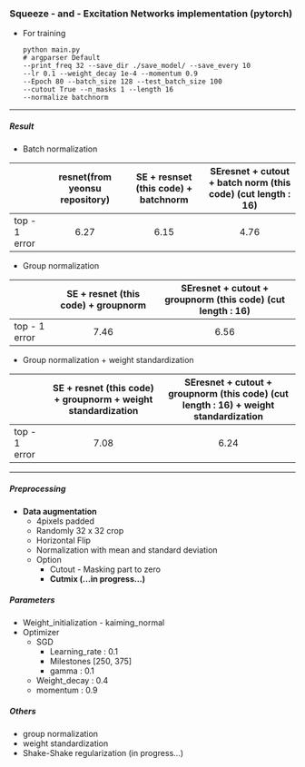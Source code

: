 ### Squeeze - and - Excitation Networks implementation (pytorch)

- For training

  ~~~
  python main.py 
  # argparser Default 
  --print_freq 32 --save_dir ./save_model/ --save_every 10
  --lr 0.1 --weight_decay 1e-4 --momentum 0.9 
  --Epoch 80 --batch_size 128 --test_batch_size 100 
  --cutout True --n_masks 1 --length 16 
  --normalize batchnorm
  ~~~

---

##### Result 

- Batch normalization

|               | resnet(from yeonsu repository) | SE + resnset (this code) + batchnorm | SEresnet + cutout + batch norm (this code) (cut length : 16) |
| ------------- | :----------------------------: | :----------------------: | :---------------------------------------------: |
| top - 1 error |              6.27              |           6.15           |                      4.76                       |

- Group normalization 

|               | SE + resnet (this code) + groupnorm | SEresnet + cutout + groupnorm (this code) (cut length : 16) |
| ------------- | :----------------------: | :---------------------------------------------: |
| top - 1 error | 7.46 | 6.56 |

- Group normalization + weight standardization

|               | SE + resnet (this code) + groupnorm + weight standardization | SEresnet + cutout + groupnorm (this code) (cut length : 16) + weight standardization |
| ------------- | :----------------------------------------------------------: | :----------------------------------------------------------: |
| top - 1 error |                             7.08                             |                             6.24                             |

---

##### Preprocessing

- **Data augmentation**
  - 4pixels padded
  - Randomly 32 x 32 crop
  - Horizontal Flip
  - Normalization with mean and standard deviation
  - Option
    - Cutout  - Masking part to zero
    - **Cutmix (...in progress...)**

##### Parameters

- Weight_initialization - kaiming_normal
- Optimizer
  - SGD
    - Learning_rate : 0.1
    - Milestones [250, 375]
    - gamma : 0.1
  - Weight_decay : 0.4
  - momentum : 0.9

##### Others

- group normalization 
- weight standardization
- Shake-Shake regularization (in progress...)

